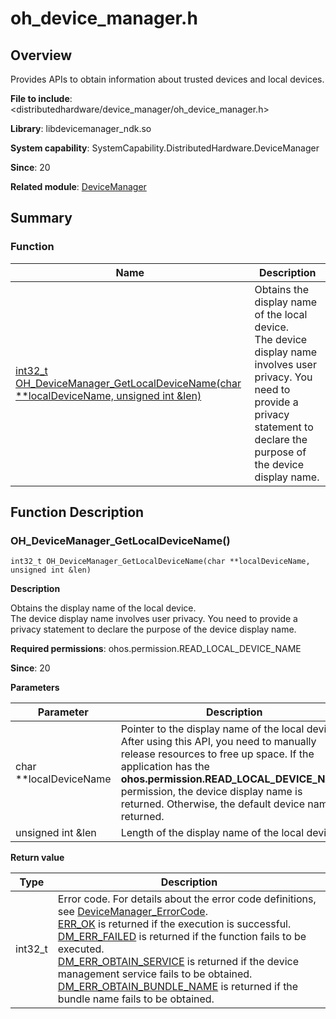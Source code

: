 # oh_device_manager.h

## Overview

Provides APIs to obtain information about trusted devices and local devices.

**File to include**: <distributedhardware/device_manager/oh_device_manager.h>

**Library**: libdevicemanager_ndk.so

**System capability**: SystemCapability.DistributedHardware.DeviceManager

**Since**: 20

**Related module**: [DeviceManager](capi-devicemanager.md)

## Summary

### Function

| Name| Description|
| -- | -- |
| [int32_t OH_DeviceManager_GetLocalDeviceName(char **localDeviceName, unsigned int &len)](#oh_devicemanager_getlocaldevicename) | Obtains the display name of the local device.<br>The device display name involves user privacy. You need to provide a privacy statement to declare the purpose of the device display name.|

## Function Description

### OH_DeviceManager_GetLocalDeviceName()

```
int32_t OH_DeviceManager_GetLocalDeviceName(char **localDeviceName, unsigned int &len)
```

**Description**

Obtains the display name of the local device.<br>The device display name involves user privacy. You need to provide a privacy statement to declare the purpose of the device display name.

**Required permissions**: ohos.permission.READ_LOCAL_DEVICE_NAME

**Since**: 20


**Parameters**

| Parameter| Description|
| -- | -- |
| char **localDeviceName | Pointer to the display name of the local device. After using this API, you need to manually release resources to free up space. If the application has the **ohos.permission.READ_LOCAL_DEVICE_NAME** permission, the device display name is returned. Otherwise, the default device name is returned.|
| unsigned int &len | Length of the display name of the local device.|

**Return value**

| Type| Description                                                                                                                                                                                                                                                                                                                                                                          |
| -- |------------------------------------------------------------------------------------------------------------------------------------------------------------------------------------------------------------------------------------------------------------------------------------------------------------------------------------------------------------------------------|
| int32_t | Error code. For details about the error code definitions, see [DeviceManager_ErrorCode](capi-oh-device-manager-err-code-h.md#devicemanager_errorcode).<br>         [ERR_OK](capi-oh-device-manager-err-code-h.md#devicemanager_errorcode) is returned if the execution is successful.<br>         [DM_ERR_FAILED](capi-oh-device-manager-err-code-h.md#devicemanager_errorcode) is returned if the function fails to be executed.<br>         [DM_ERR_OBTAIN_SERVICE](capi-oh-device-manager-err-code-h.md#devicemanager_errorcode) is returned if the device management service fails to be obtained.<br>         [DM_ERR_OBTAIN_BUNDLE_NAME](capi-oh-device-manager-err-code-h.md#devicemanager_errorcode) is returned if the bundle name fails to be obtained.|
